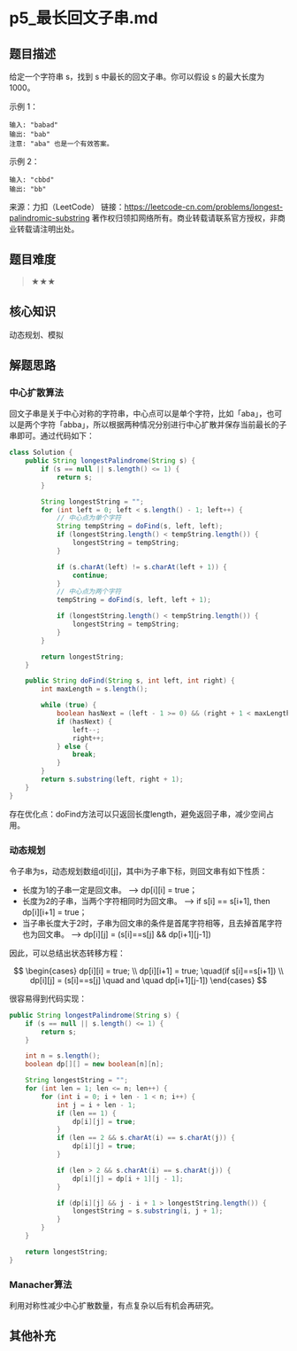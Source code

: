 # p5_最长回文子串.md
## 题目描述
给定一个字符串 s，找到 s 中最长的回文子串。你可以假设 s 的最大长度为 1000。

示例 1：
```
输入: "babad"
输出: "bab"
注意: "aba" 也是一个有效答案。
```
示例 2：
```
输入: "cbbd"
输出: "bb"
```
来源：力扣（LeetCode）
链接：https://leetcode-cn.com/problems/longest-palindromic-substring
著作权归领扣网络所有。商业转载请联系官方授权，非商业转载请注明出处。





















## 题目难度
> ★★★
## 核心知识
动态规划、模拟

## 解题思路
### 中心扩散算法
回文子串是关于中心对称的字符串，中心点可以是单个字符，比如「aba」，也可以是两个字符「abba」，所以根据两种情况分别进行中心扩散并保存当前最长的子串即可。通过代码如下：


```java
class Solution {
    public String longestPalindrome(String s) {
        if (s == null || s.length() <= 1) {
            return s;
        }

        String longestString = "";
        for (int left = 0; left < s.length() - 1; left++) {
            // 中心点为单个字符
            String tempString = doFind(s, left, left);
            if (longestString.length() < tempString.length()) {
                longestString = tempString;
            }

            if (s.charAt(left) != s.charAt(left + 1)) {
                continue;
            }
            // 中心点为两个字符
            tempString = doFind(s, left, left + 1);

            if (longestString.length() < tempString.length()) {
                longestString = tempString;
            }
        }

        return longestString;
    }

    public String doFind(String s, int left, int right) {
        int maxLength = s.length();

        while (true) {
            boolean hasNext = (left - 1 >= 0) && (right + 1 < maxLength) && (s.charAt(left - 1) == s.charAt(right + 1));
            if (hasNext) {
                left--;
                right++;
            } else {
                break;
            }
        }
        return s.substring(left, right + 1);
    }
}

```
存在优化点：doFind方法可以只返回长度length，避免返回子串，减少空间占用。

### 动态规划
令子串为s，动态规划数组d[i][j]，其中i为子串下标，则回文串有如下性质：
- 长度为1的子串一定是回文串。 --> dp[i][i] = true；
- 长度为2的子串，当两个字符相同时为回文串。 --> if s[i] == s[i+1], then dp[i][i+1] = true；
- 当子串长度大于2时，子串为回文串的条件是首尾字符相等，且去掉首尾字符也为回文串。 --> dp[i][j] = (s[i]==s[j] && dp[i+1][j-1])

因此，可以总结出状态转移方程：

$$
\begin{cases}
    dp[i][i] = true; \\
    dp[i][i+1] = true; \quad(if s[i]==s[i+1]) \\
    dp[i][j] = (s[i]==s[j] \quad and \quad dp[i+1][j-1])
\end{cases}
$$

很容易得到代码实现：

```java
public String longestPalindrome(String s) {
    if (s == null || s.length() <= 1) {
        return s;
    }

    int n = s.length();
    boolean dp[][] = new boolean[n][n];

    String longestString = "";
    for (int len = 1; len <= n; len++) {
        for (int i = 0; i + len - 1 < n; i++) {
            int j = i + len - 1;
            if (len == 1) {
                dp[i][j] = true;
            }
            if (len == 2 && s.charAt(i) == s.charAt(j)) {
                dp[i][j] = true;
            }

            if (len > 2 && s.charAt(i) == s.charAt(j)) {
                dp[i][j] = dp[i + 1][j - 1];
            }

            if (dp[i][j] && j - i + 1 > longestString.length()) {
                longestString = s.substring(i, j + 1);
            }
        }
    }

    return longestString;
}

```

### Manacher算法
利用对称性减少中心扩散数量，有点复杂以后有机会再研究。

## 其他补充
